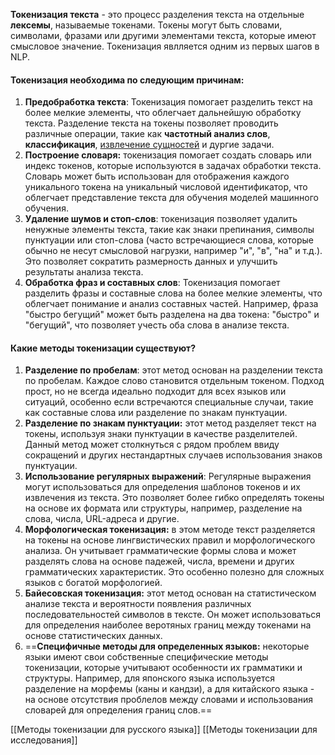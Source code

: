 **Токенизация текста** - это процесс разделения текста на отдельные **лексемы**, называемые токенами. Токены могут быть словами, символами, фразами или другими элементами текста, которые имеют смысловое значение. Токенизация явлляется одним из первых шагов в NLP.

#### Токенизация необходима по следующим причинам:
1. **Предобработка текста**: Токенизация помогает разделить текст на более мелкие элементы, что облегчает дальнейшую обработку текста. Разделение текста на токены позволяет проводить различные операции, такие как **частотный анализ слов**, **классификация**, [извлечение сущностей](obsidian://open?vault=MY%20RESEARCH&file=%D0%9F%D1%80%D0%BE%D0%B1%D0%BB%D0%B5%D0%BC%D1%8B%2F%D0%A0%D0%B0%D1%81%D0%BF%D0%BE%D0%B7%D0%BD%D0%B0%D0%B2%D0%B0%D0%BD%D0%B8%D0%B5%20%D0%B8%D0%BC%D0%B5%D0%BD%D0%BE%D0%B2%D0%B0%D0%BD%D0%BD%D1%8B%D1%85%20%D1%81%D1%83%D1%89%D0%BD%D0%BE%D1%81%D1%82%D0%B5%D0%B9) и дургие задачи.
2. **Построение словаря:** токенизация помогает создать словарь или индекс токенов, которые используются в задачах обработки текста. Словарь может быть использован для отображения каждого уникального токена на уникальный числовой идентификатор, что облегчает представление текста для обучения моделей машинного обучения.
3. **Удаление шумов и стоп-слов**: токенизация позволяет удалить ненужные элементы текста, такие как знаки препинания, символы пунктуации или стоп-слова (часто встречающиеся слова, которые обычно не несут смысловой нагрузки, например "и", "в", "на" и т.д.). Это позволяет сократить размерность данных и улучшить результаты анализа текста.
4. **Обработка фраз и составных слов**: Токенизация помогает разделить фразы и составные слова на более мелкие элементы, что облегчает понимание и анализ составных частей. Например, фраза "быстро бегущий" может быть разделена на два токена: "быстро" и "бегущий", что позволяет учесть оба слова в анализе текста.

#### Какие методы токенизации существуют?
1. **Разделение по пробелам**: этот метод основан на разделении текста по пробелам. Каждое слово становится отдельным токеном. Подход прост, но не всегда идеально подходит для всех языков или ситуаций, особенно если встречаются специальные случаи, такие как составные слова или разделение по знакам пунктуации.
2. **Разделение по знакам пунктуации:** этот метод разделяет текст на токены, используя знаки пунктуации в качестве разделителей. Данный метод может столкнуться с рядом проблем ввиду сокращений и других нестандартных случаев использования знаков пунктуации.
3. **Использование регулярных выражений**: Регулярные выражения могут использоваться для определения шаблонов токенов и их извлечения из текста. Это позволяет более гибко определять токены на основе их формата или структуры, например, разделение на слова, числа, URL-адреса и другие.
4. **Морфологическая токенизация:** в этом методе текст разделяется на токены на основе лингвистических правил и морфологического анализа. Он учитывает грамматические формы слова и может разделять слова на основе падежей, числа, времени и других грамматических характеристик. Это особенно полезно для сложных языков с богатой морфологией.
5. **Байесовская токенизация:** этот метод основан на статистическом анализе текста и вероятности появления различных последовательностей символов в тексте. Он может использоваться для определения наиболее веротяных границ между токенами на основе статистических данных.
6. ==**Специфичные методы для определенных языков:** некоторые языки имеют свои собственные специфические методы токенизации, которые учитывают особенности их грамматики и структуры. Например, для японского языка используется разделение на морфемы (каны и кандзи), а для китайского языка - на основе отсутствия проблелов между словами и использования словарей для определения границ слов.==


[[Методы токенизации для русского языка]]
[[Методы токенизации для исследования]]
